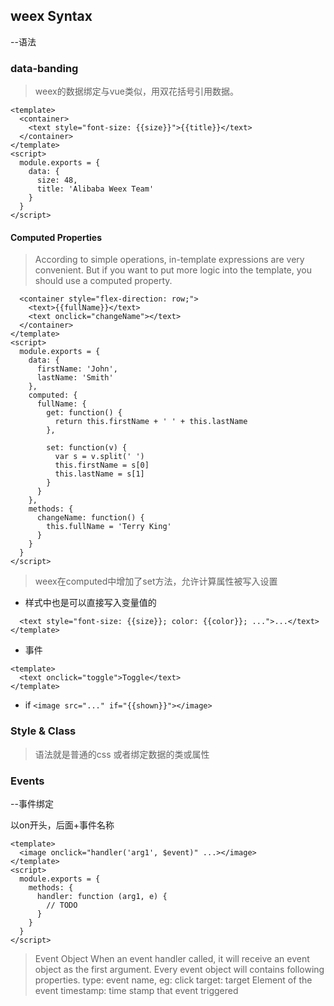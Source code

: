 ## weex Syntax
--语法

### data-banding
> weex的数据绑定与vue类似，用双花括号引用数据。
```
<template>
  <container>
    <text style="font-size: {{size}}">{{title}}</text>
  </container>
</template>
<script>
  module.exports = {
    data: {
      size: 48,
      title: 'Alibaba Weex Team'
    }
  }
</script>
```
#### Computed Properties
> According to simple operations, in-template expressions are very convenient. But if you want to put more logic into the template, you should use a computed property.
```<template>
  <container style="flex-direction: row;">
    <text>{{fullName}}</text>
    <text onclick="changeName"></text>
  </container>
</template>
<script>
  module.exports = {
    data: {
      firstName: 'John',
      lastName: 'Smith'
    },
    computed: {
      fullName: {
        get: function() {
          return this.firstName + ' ' + this.lastName
        },

        set: function(v) {
          var s = v.split(' ')
          this.firstName = s[0]
          this.lastName = s[1]
        }
      }
    },
    methods: {
      changeName: function() {
        this.fullName = 'Terry King'
      }
    }
  }
</script>
```
> weex在computed中增加了set方法，允许计算属性被写入设置

+ 样式中也是可以直接写入变量值的
```<template>
  <text style="font-size: {{size}}; color: {{color}}; ...">...</text>
</template>
```
+ 事件
```
<template>
  <text onclick="toggle">Toggle</text>
</template>
```
+ if
`<image src="..." if="{{shown}}"></image>`


### Style & Class
> 语法就是普通的css 或者绑定数据的类或属性

### Events
--事件绑定

以on开头，后面+事件名称
```
<template>
  <image onclick="handler('arg1', $event)" ...></image>
</template>
<script>
  module.exports = {
    methods: {
      handler: function (arg1, e) {
        // TODO
      }
    }
  }
</script>
```
> Event Object
  When an event handler called, it will receive an event object as the first argument. Every event object will contains following properties.
  type: event name, eg: click
  target: target Element of the event
  timestamp: time stamp that event triggered

























